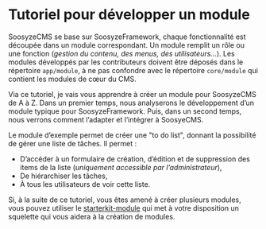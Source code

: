 # Tutoriel pour développer un module

SoosyzeCMS se base sur SoosyzeFramework, chaque fonctionnalité est découpée dans un module correspondant.
Un module remplit un rôle ou une fonction (*gestion du contenu, des menus, des utilisateurs…*).
Les modules développés par les contributeurs doivent être déposés dans le répertoire `app/module`, à ne pas confondre avec le répertoire `core/module` qui contient les modules de cœur du CMS.

Via ce tutoriel, je vais vous apprendre à créer un module pour SoosyzeCMS de A à Z.
Dans un premier temps, nous analyserons le développement d’un module typique pour SoosyzeFramework. Puis, dans un second temps, nous verrons comment l’adapter et l’intégrer à SoosyeCMS.

Le module d’exemple permet de créer une "to do list", donnant la possibilité de gérer une liste de tâches. Il permet :

* D’accéder à un formulaire de création, d’édition et de suppression des items de la liste (*uniquement accessible par l’administrateur*),
* De hiérarchiser les tâches,
* À tous les utilisateurs de voir cette liste.

Si, à la suite de ce tutoriel, vous êtes amené à créer plusieurs modules, vous pouvez utiliser le [starterkit-module](https://github.com/soosyze/starterkit-module) qui met à votre disposition un squelette qui vous aidera à la création de modules.